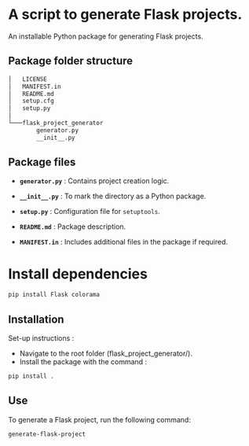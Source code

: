 # A script to generate Flask projects.

An installable Python package for generating Flask projects.

## Package folder structure

```bash
│   LICENSE
│   MANIFEST.in
│   README.md
│   setup.cfg
│   setup.py
│
└───flask_project_generator
        generator.py
        __init__.py
```

## Package files

- **`generator.py`** : Contains project creation logic.

- **`__init__.py`** : To mark the directory as a Python package.

- **`setup.py`** : Configuration file for `setuptools`.

- **`README.md`** : Package description.

- **`MANIFEST.in`** : Includes additional files in the package if required.

# Install dependencies

```bash
pip install Flask colorama
```

## Installation

Set-up instructions :

- Navigate to the root folder (flask_project_generator/).
- Install the package with the command : 

```bash
pip install .
```

## Use

To generate a Flask project, run the following command:

```bash
generate-flask-project
```